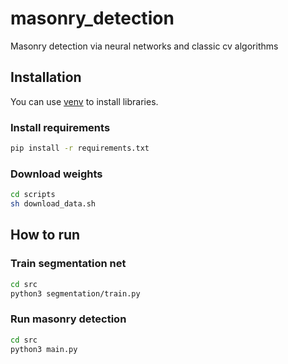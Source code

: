 # masonry_detection
Masonry detection via neural networks and classic cv algorithms

## Installation

You can use [venv](https://docs.python.org/3/tutorial/venv.html) to install libraries.

### Install requirements

```bash
pip install -r requirements.txt
```

### Download weights

```bash
cd scripts
sh download_data.sh
```

## How to run

### Train segmentation net

```bash
cd src
python3 segmentation/train.py
```

### Run masonry detection

```bash
cd src
python3 main.py
```